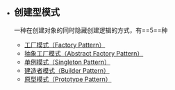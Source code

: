 - ## 创建型模式

  一种在创建对象的同时隐藏创建逻辑的方式，有==5==种

  - [工厂模式（Factory Pattern）](https://github.com/CiachoG/go-design-pattern/blob/master/Creational/Factory.md)
  - [抽象工厂模式（Abstract Factory Pattern）](https://github.com/CiachoG/go-design-pattern/blob/master/Creational/abstractFactory.md)
  - [单例模式（Singleton Pattern）](https://github.com/CiachoG/go-design-pattern/blob/master/Creational/Singleton.md)
  - [建造者模式（Builder Pattern）](https://github.com/CiachoG/go-design-pattern/blob/master/Creational/Builder%20.md)
  - [原型模式（Prototype Pattern）](https://github.com/CiachoG/go-design-pattern/blob/master/Creational/Prototype%20.md)

